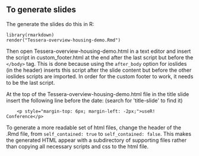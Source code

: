 ## To generate slides

The generate the slides do this in R:
```
library(rmarkdown)
render("Tessera-overview-housing-demo.Rmd")
```

Then open Tessera-overview-housing-demo.html in a text editor and insert the script in 
custom_footer.html at the end after the last script but before the `</body>` tag.
This is done because using the `after_body` option for ioslides (in the header)
inserts this script after the slide content but before the other ioslides scripts
are imported. In order for the custom footer to work, it needs to be the last 
script.

At the top of the Tessera-overview-housing-demo.html file in the title slide insert 
the following line before the date: (search for 'title-slide' to find it)
```
    <p style="margin-top: 6px; margin-left: -2px;">useR! Conference</p>
```

To generate a more readable set of html files, change the header of the 
.Rmd file, from `self_contained: true` to `self_contained: false`. This makes the 
generated HTML appear with a subdirectory of supporting files rather than copying
all necessary scripts and css to the html file. 
